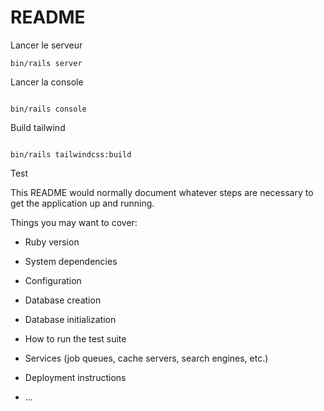 # README

Lancer le serveur

```
bin/rails server 

```

Lancer la console 

```

bin/rails console

```

Build tailwind

```

bin/rails tailwindcss:build

```
Test

This README would normally document whatever steps are necessary to get the
application up and running.

Things you may want to cover:

* Ruby version

* System dependencies

* Configuration

* Database creation

* Database initialization

* How to run the test suite

* Services (job queues, cache servers, search engines, etc.)

* Deployment instructions

* ...
